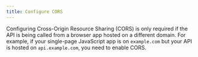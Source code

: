 ```yaml
---
title: Configure CORS
---
```

Configuring Cross-Origin Resource Sharing (CORS) is only required if the API is being called from a browser app hosted on a different domain. For example, if your single-page JavaScript app is on `example.com` but your API is hosted on `api.example.com`, you need to enable CORS.

<StackSelector snippet="configcors"/>

<NextSectionLink/>
